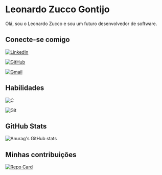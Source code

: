 
# Leonardo Zucco Gontijo

Olá, sou o Leonardo Zucco e sou um futuro desenvolvedor de software.

## Conecte-se comigo
[![LinkedIn](https://img.shields.io/badge/LinkedIn-0077B5?style=for-the-badge&logo=linkedin&logoColor=white)](https://www.linkedin.com/in/leonardo-zucco-a20600300//)

[![GitHub](https://img.shields.io/badge/GitHub-100000?style=for-the-badge&logo=github&logoColor=white)](https://github.com/leozuccogntj)

[![Gmail](https://img.shields.io/badge/Gmail-333333?style=for-the-badge&logo=gmail&logoColor=red)](mailto:zuccol619@gmail.com)

## Habilidades
![C](https://img.shields.io/badge/C-00599C?style=for-the-badge&logo=c&logoColor=white)

![Git](https://img.shields.io/badge/GIT-E44C30?style=for-the-badge&logo=git&logoColor=white)


## GitHub Stats
![Anurag's GitHub stats](https://github-readme-stats.vercel.app/api?username=leozuccogntj&theme=chartreuse-dark&show_icons=true&hide_title=true&hide=stars)


## Minhas contribuições
[![Repo Card](https://github-readme-stats.vercel.app/api/pin/?username=leozuccogntj&repo=dio-lab-open-source&theme=chartreuse-dark&show_icons=true)](https://github.com/leozuccogntj/dio-lab-open-source)


